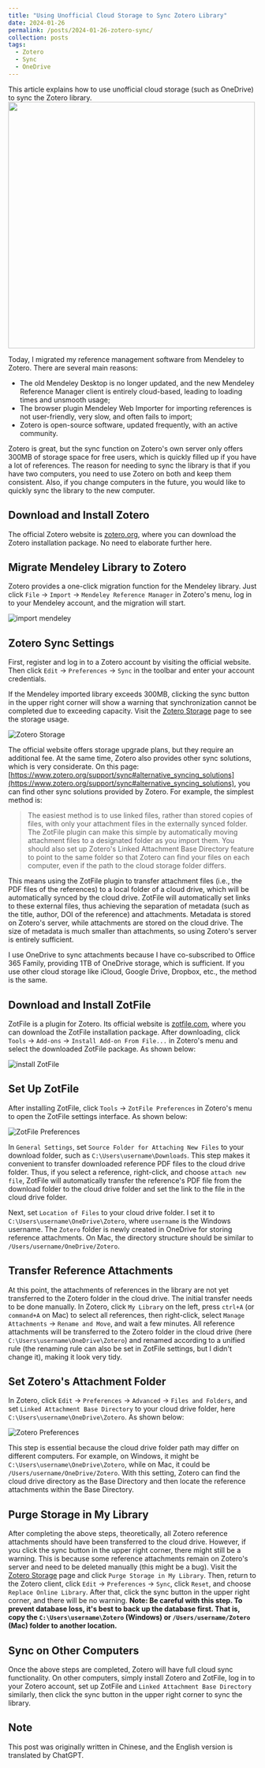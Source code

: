 ```yaml
---
title: "Using Unofficial Cloud Storage to Sync Zotero Library"
date: 2024-01-26
permalink: /posts/2024-01-26-zotero-sync/
collection: posts
tags:
  - Zotero
  - Sync
  - OneDrive
---
```


This article explains how to use unofficial cloud storage (such as OneDrive) to sync the Zotero library. <br/><img src='/figures/posts/head-pics/2024-01-26-zotero-sync-DALLE-3.png' width=500>

Today, I migrated my reference management software from Mendeley to Zotero. There are several main reasons:

- The old Mendeley Desktop is no longer updated, and the new Mendeley Reference Manager client is entirely cloud-based, leading to loading times and unsmooth usage;
- The browser plugin Mendeley Web Importer for importing references is not user-friendly, very slow, and often fails to import;
- Zotero is open-source software, updated frequently, with an active community.

Zotero is great, but the sync function on Zotero's own server only offers 300MB of storage space for free users, which is quickly filled up if you have a lot of references. The reason for needing to sync the library is that if you have two computers, you need to use Zotero on both and keep them consistent. Also, if you change computers in the future, you would like to quickly sync the library to the new computer.

## Download and Install Zotero

The official Zotero website is [zotero.org](https://www.zotero.org/), where you can download the Zotero installation package. No need to elaborate further here.

## Migrate Mendeley Library to Zotero

Zotero provides a one-click migration function for the Mendeley library. Just click `File` -> `Import` -> `Mendeley Reference Manager` in Zotero's menu, log in to your Mendeley account, and the migration will start.

![import mendeley](/figures/posts/2024-01-26-zotero-sync-1.png)

## Zotero Sync Settings

First, register and log in to a Zotero account by visiting the official website. Then click `Edit` -> `Preferences` -> `Sync` in the toolbar and enter your account credentials.

If the Mendeley imported library exceeds 300MB, clicking the sync button in the upper right corner will show a warning that synchronization cannot be completed due to exceeding capacity. Visit the [Zotero Storage](https://www.zotero.org/settings/storage) page to see the storage usage.

![Zotero Storage](/figures/posts/2024-01-26-zotero-sync-2.jpg)

The official website offers storage upgrade plans, but they require an additional fee. At the same time, Zotero also provides other sync solutions, which is very considerate. On this page: [https://www.zotero.org/support/sync#alternative_syncing_solutions](https://www.zotero.org/support/sync#alternative_syncing_solutions), you can find other sync solutions provided by Zotero. For example, the simplest method is:

> The easiest method is to use linked files, rather than stored copies of files, with only your attachment files in the externally synced folder. The ZotFile plugin can make this simple by automatically moving attachment files to a designated folder as you import them. You should also set up Zotero's Linked Attachment Base Directory feature to point to the same folder so that Zotero can find your files on each computer, even if the path to the cloud storage folder differs.

This means using the ZotFile plugin to transfer attachment files (i.e., the PDF files of the references) to a local folder of a cloud drive, which will be automatically synced by the cloud drive. ZotFile will automatically set links to these external files, thus achieving the separation of metadata (such as the title, author, DOI of the reference) and attachments. Metadata is stored on Zotero's server, while attachments are stored on the cloud drive. The size of metadata is much smaller than attachments, so using Zotero's server is entirely sufficient.

I use OneDrive to sync attachments because I have co-subscribed to Office 365 Family, providing 1TB of OneDrive storage, which is sufficient. If you use other cloud storage like iCloud, Google Drive, Dropbox, etc., the method is the same.

## Download and Install ZotFile

ZotFile is a plugin for Zotero. Its official website is [zotfile.com](https://zotfile.com/), where you can download the ZotFile installation package. After downloading, click `Tools` -> `Add-ons` -> `Install Add-on From File...` in Zotero's menu and select the downloaded ZotFile package. As shown below:

![install ZotFile](/figures/posts/2024-01-26-zotero-sync-3.png)

## Set Up ZotFile

After installing ZotFile, click `Tools` -> `ZotFile Preferences` in Zotero's menu to open the ZotFile settings interface. As shown below:

![ZotFile Preferences](/figures/posts/2024-01-26-zotero-sync-4.png)

In `General Settings`, set `Source Folder for Attaching New Files` to your download folder, such as `C:\Users\username\Downloads`. This step makes it convenient to transfer downloaded reference PDF files to the cloud drive folder. Thus, if you select a reference, right-click, and choose `attach new file`, ZotFile will automatically transfer the reference's PDF file from the download folder to the cloud drive folder and set the link to the file in the cloud drive folder.

Next, set `Location of Files` to your cloud drive folder. I set it to `C:\Users\username\OneDrive\Zotero`, where `username` is the Windows username. The `Zotero` folder is newly created in OneDrive for storing reference attachments. On Mac, the directory structure should be similar to `/Users/username/OneDrive/Zotero`.

## Transfer Reference Attachments

At this point, the attachments of references in the library are not yet transferred to the Zotero folder in the cloud drive. The initial transfer needs to be done manually. In Zotero, click `My Library` on the left, press `ctrl+A` (or `command+A` on Mac) to select all references, then right-click, select `Manage Attachments` -> `Rename and Move`, and wait a few minutes. All reference attachments will be transferred to the Zotero folder in the cloud drive (here `C:\Users\username\OneDrive\Zotero`) and renamed according to a unified rule (the renaming rule can also be set in ZotFile settings, but I didn't change it), making it look very tidy.

## Set Zotero's Attachment Folder

In Zotero, click `Edit` -> `Preferences` -> `Advanced` -> `Files and Folders`, and set `Linked Attachment Base Directory` to your cloud drive folder, here `C:\Users\username\OneDrive\Zotero`. As shown below:

![Zotero Preferences](/figures/posts/2024-01-26-zotero-sync-5.png)

This step is essential because the cloud drive folder path may differ on different computers. For example, on Windows, it might be `C:\Users\username\OneDrive\Zotero`, while on Mac, it could be `/Users/username/OneDrive/Zotero`. With this setting, Zotero can find the cloud drive directory as the Base Directory and then locate the reference attachments within the Base Directory.

## Purge Storage in My Library

After completing the above steps, theoretically, all Zotero reference attachments should have been transferred to the cloud drive. However, if you click the sync button in the upper right corner, there might still be a warning. This is because some reference attachments remain on Zotero's server and need to be deleted manually (this might be a bug). Visit the [Zotero Storage](https://www.zotero.org/settings/storage) page and click `Purge Storage in My Library`. Then, return to the Zotero client, click `Edit` -> `Preferences` -> `Sync`, click `Reset`, and choose `Replace Online Library`. After that, click the sync button in the upper right corner, and there will be no warning. **Note: Be careful with this step. To prevent database loss, it's best to back up the database first. That is, copy the `C:\Users\username\Zotero` (Windows) or `/Users/username/Zotero` (Mac) folder to another location.**

## Sync on Other Computers

Once the above steps are completed, Zotero will have full cloud sync functionality. On other computers, simply install Zotero and ZotFile, log in to your Zotero account, set up ZotFile and `Linked Attachment Base Directory` similarly, then click the sync button in the upper right corner to sync the library.

## Note

This post was originally written in Chinese, and the English version is translated by ChatGPT.
